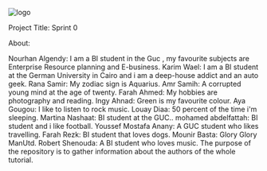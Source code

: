 ![logo](https://thumb.ibb.co/e5V2vn/tut_logo.png)

Project Title:
Sprint 0

About:


Nourhan Algendy: I am a BI student in the Guc , my favourite subjects are Enterprise Resource planning and E-business.
Karim Wael: I am a BI student at the German University in Cairo and i am a deep-house addict and an auto geek. 
Rana Samir: My zodiac sign is Aquarius.
Amr Samih: A corrupted young mind at the age of twenty.
Farah Ahmed: My hobbies are photography and reading.
Ingy Ahnad: Green is my favourite colour.
Aya Gougou: I like to listen to rock music.
Louay Diaa: 50 percent of the time i'm sleeping.
Martina Nashaat: BI student at the GUC..
mohamed abdelfattah: BI student and i like football.
Youssef Mostafa Anany: A GUC student who likes travelling.
Farah Rezk: BI student that loves dogs.
Mounir Basta: Glory Glory ManUtd.
Robert Shenouda: A BI student who loves music.
The purpose of the repository is to gather information about the authors of the whole tutorial.

